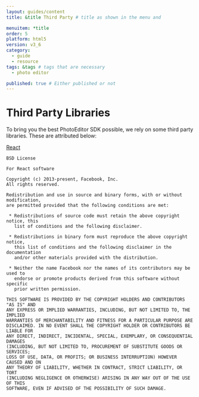 ```yaml
---
layout: guides/content
title: &title Third Party # title as shown in the menu and 

menuitem: *title
order: 5
platform: html5
version: v3_6
category: 
  - guide
  - resource
tags: &tags # tags that are necessary
  - photo editor 

published: true # Either published or not 
---
```


# Third Party Libraries

To bring you the best PhotoEditor SDK possible, we rely on some third party libraries. These are attributed below:

[React](https://github.com/facebook/react)

    BSD License

    For React software

    Copyright (c) 2013-present, Facebook, Inc.
    All rights reserved.

    Redistribution and use in source and binary forms, with or without modification,
    are permitted provided that the following conditions are met:

     * Redistributions of source code must retain the above copyright notice, this
       list of conditions and the following disclaimer.

     * Redistributions in binary form must reproduce the above copyright notice,
       this list of conditions and the following disclaimer in the documentation
       and/or other materials provided with the distribution.

     * Neither the name Facebook nor the names of its contributors may be used to
       endorse or promote products derived from this software without specific
       prior written permission.

    THIS SOFTWARE IS PROVIDED BY THE COPYRIGHT HOLDERS AND CONTRIBUTORS "AS IS" AND
    ANY EXPRESS OR IMPLIED WARRANTIES, INCLUDING, BUT NOT LIMITED TO, THE IMPLIED
    WARRANTIES OF MERCHANTABILITY AND FITNESS FOR A PARTICULAR PURPOSE ARE
    DISCLAIMED. IN NO EVENT SHALL THE COPYRIGHT HOLDER OR CONTRIBUTORS BE LIABLE FOR
    ANY DIRECT, INDIRECT, INCIDENTAL, SPECIAL, EXEMPLARY, OR CONSEQUENTIAL DAMAGES
    (INCLUDING, BUT NOT LIMITED TO, PROCUREMENT OF SUBSTITUTE GOODS OR SERVICES;
    LOSS OF USE, DATA, OR PROFITS; OR BUSINESS INTERRUPTION) HOWEVER CAUSED AND ON
    ANY THEORY OF LIABILITY, WHETHER IN CONTRACT, STRICT LIABILITY, OR TORT
    (INCLUDING NEGLIGENCE OR OTHERWISE) ARISING IN ANY WAY OUT OF THE USE OF THIS
    SOFTWARE, EVEN IF ADVISED OF THE POSSIBILITY OF SUCH DAMAGE.
